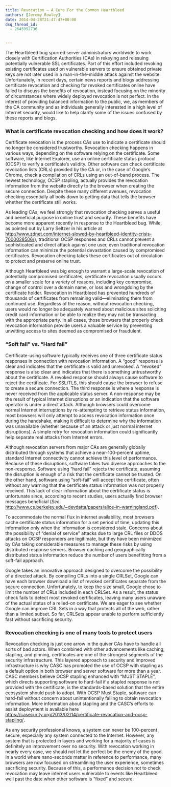 ```yaml
---
title: Revocation – A Cure For the Common Heartbleed
authors: [Jeremy Rowley]
date: 2014-04-28T21:47:47+00:00
dsq_thread_id:
  - 2645992736


---
```

The Heartbleed bug spurred server administrators worldwide to work closely with Certification Authorities (CAs) in rekeying and reissuing potentially vulnerable SSL certificates. Part of this effort included revoking existing certificates used on vulnerable servers to ensure obtained private keys are not later used in a man-in-the-middle attack against the website. Unfortunately, in recent days, certain news reports and blogs addressing certificate revocation and checking for revoked certificates online have failed to discuss the benefits of revocation, instead focusing on the minority of circumstances where widely deployed revocation is not perfect. In the interest of providing balanced information to the public, we, as members of the CA community and as individuals generally interested in a high level of Internet security, would like to help clarify some of the issues confused by these reports and blogs.

### What is certificate revocation checking and how does it work?

Certificate revocation is the process CAs use to indicate a certificate should no longer be considered trustworthy. Revocation checking happens in various ways, depending on the software relying on the certificate. Some software, like Internet Explorer, use an online certificate status protocol (OCSP) to verify a certificate&rsquo;s validity. Other software can check certificate revocation lists (CRLs) provided by the CA or, in the case of Google&rsquo;s Chrome, check a compilation of CRLs using an out-of-band process. The newest technology, OCSP stapling, actually provides the revocation information from the website directly to the browser when creating the secure connection. Despite these many different avenues, revocation checking essentially all boils down to getting data that tells the browser whether the certificate still works.

As leading CAs, we feel strongly that revocation checking serves a useful and beneficial purpose in online trust and security. These benefits have become more apparent recently in response to the Heartbleed bug. While, as pointed out by Larry Seltzer in his article at <http://www.zdnet.com/internet-slowed-by-heartbleed-identity-crisis-7000028506/>), traditional OCSP responses and CRLs cannot prevent a sophisticated and direct attack against one user, even traditional revocation information can minimize the potential devastation caused by compromised certificates. Revocation checking takes these certificates out of circulation to protect and preserve online trust. 

Although Heartbleed was big enough to warrant a large-scale revocation of potentially compromised certificates, certificate revocation usually occurs on a smaller scale for a variety of reasons, including key compromise, change of control over a domain name, or loss and wrongdoing by the certificate holder. Revocation in Heartbleed has prevented hundreds of thousands of certificates from remaining valid&mdash;eliminating them from continued use. Regardless of the reason, without revocation checking, users would no longer be adequately warned about malicious sites soliciting credit card information or be able to realize they may not be transacting with the appropriate party. In all cases, those browsers that properly check revocation information provide users a valuable service by preventing unwitting access to sites deemed as compromised or fraudulent.

### &ldquo;Soft fail&rdquo; vs. &ldquo;Hard fail&rdquo;

Certificate-using software typically receives one of three certificate status responses in connection with revocation information. A &ldquo;good&rdquo; response is clear and indicates that the certificate is valid and unrevoked. A &ldquo;revoked&rdquo; response is also clear and indicates that there is something untrustworthy about the certificate. A revoked response should always cause software to reject the certificate. For SSL/TLS, this should cause the browser to refuse to create a secure connection. The third response is where a response is never received from the applicable status server. A non-response may be the result of typical Internet disruptions or an indication that the software operator is under a direct attack. Although browsers could overcome normal Internet interruptions by re-attempting to retrieve status information, most browsers will only attempt to access revocation information once during the handshake, making it difficult to determine why the information was unavailable (whether because of an attack or just normal internet disruptions). A simple retry for revocation information could significantly help separate real attacks from Internet errors.

Although revocation servers from major CAs are generally globally distributed through systems that achieve a near-100-percent uptime, standard Internet connectivity cannot achieve this level of performance. Because of these disruptions, software takes two diverse approaches to the non-response. Software using &ldquo;hard fail&rdquo; rejects the certificate, assuming the disruption is enough of a risk that the certificate cannot be trusted. On the other hand, software using &ldquo;soft-fail&rdquo; will accept the certificate, often without any warning that the certificate status information was not properly received. This lack of clear information about the certificate status is unfortunate since, according to recent studies, users actually find browser messages beneficial (_See_ <http://www.cs.berkeley.edu/~devdatta/papers/alice-in-warningland.pdf>).

To accommodate the normal flux in internet availability, most browsers cache certificate status information for a set period of time, updating this information only when the information is considered stale. Concerns about the possibility of &ldquo;denial of service&rdquo; attacks due to large CRL files or DDOS attacks on OCSP responders are legitimate, but they have been minimized by CAs taking considerable measures to manage these risks by using distributed response servers. Browser caching and geographically distributed status information reduce the number of users benefitting from a soft-fail approach. 

Google takes an innovative approach designed to overcome the possibility of a directed attack. By compiling CRLs into a single CRLSet, Google can have each browser download a list of revoked certificates separate from the secure connection. Unfortunately, to keep the size small, Google chose to limit the number of CRLs included in each CRLSet. As a result, the status check fails to detect most revoked certificates, leaving many users unaware of the actual status of a relied-on certificate. We are eager to see whether Google can improve CRL Sets in a way that protects all of the web, rather than a limited subset. So far, CRLSets appear unable to perform sufficiently fast without sacrificing security. 

### Revocation checking is one of many tools to protect users

Revocation checking is just one arrow in the quiver CAs have to handle all sorts of bad actors. When combined with other advancements like caching, stapling, and pinning, certificates are one of the strongest segments of the security infrastructure. This layered approach to security and improved infrastructure is why CASC has promoted the use of OCSP with stapling as a default option in both browser and server software for more than a year. CASC members believe OCSP stapling enhanced with &ldquo;MUST STAPLE&rdquo;, which directs supporting software to hard-fail if a stapled response is not provided with the certificate, is the standards-based solution that the entire ecosystem should push to adopt. With OCSP Must Staple, software can hard-fail without concern about unintentionally failing to obtain revocation information. More information about stapling and the CASC&rsquo;s efforts to assist deployment is available here <https://casecurity.org/2013/02/14/certificate-revocation-and-ocsp-stapling/>**.**

As any security professional knows, a system can never be 100-percent secure, especially any system connected to the Internet. However, any system that is protected in layers and working for a majority of cases is definitely an improvement over no security. With revocation working in nearly every case, we should not let the perfect be the enemy of the good. In a world where nano-seconds matter in reference to performance, many browsers are now focused on streamlining the user experience, sometimes sacrificing security. Because of this, a performance decision not to check revocation may leave internet users vulnerable to events like Heartbleed well past the date when other software is &ldquo;fixed&rdquo; and secure.